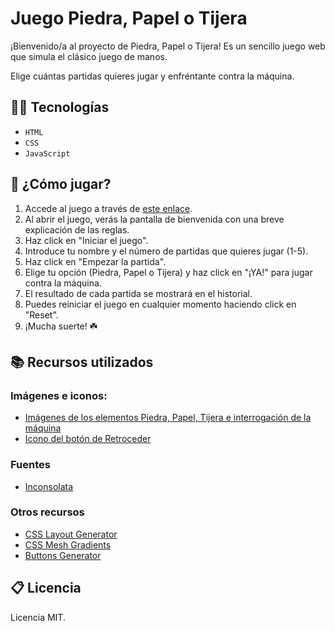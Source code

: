 # Juego Piedra, Papel o Tijera
¡Bienvenido/a al proyecto de Piedra, Papel o Tijera! Es un sencillo juego web que simula el clásico juego de manos.

Elige cuántas partidas quieres jugar y enfréntante contra la máquina. 

## 👩‍💻 Tecnologías 
* ```HTML```
* ```CSS```
* ```JavaScript```

## 🚀 ¿Cómo jugar?
1. Accede al juego a través de [este enlace](https://miriampiedrapapeltijera.netlify.app).
2. Al abrir el juego, verás la pantalla de bienvenida con una breve explicación de las reglas.
3. Haz click en "Iniciar el juego".
4. Introduce tu nombre y el número de partidas que quieres jugar (1-5).
5. Haz click en "Empezar la partida".
6. Elige tu opción (Piedra, Papel o Tijera) y haz click en "¡YA!" para jugar contra la máquina.
7. El resultado de cada partida se mostrará en el historial.
8. Puedes reiniciar el juego en cualquier momento haciendo click en "Reset".
9. ¡Mucha suerte! ☘️

## 📚 Recursos utilizados
### Imágenes e iconos:
- [Imágenes de los elementos Piedra, Papel, Tijera e interrogación de la máquina](http://www.freepik.es/)
- [Icono del botón de Retroceder](https://tabler.io/icons/icon/square-rounded-arrow-left)
### Fuentes
- [Inconsolata](https://fonts.google.com/specimen/Inconsolata)
### Otros recursos
- [CSS Layout Generator](https://layout.bradwoods.io/customize)
- [CSS Mesh Gradients](https://www.mshr.app/)
- [Buttons Generator](https://markodenic.com/tools/buttons-generator/)

## 📋 Licencia
Licencia MIT.
